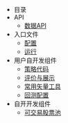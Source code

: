 <!-- docs/_sidebar.md --> 
- 目录
- API
  - [数据API](README.md)
- 入口文件
  - [配置](ipython.md)
  - [运行](run.md)
- 用户自开发组件
  - [策略代码](Strategy.md)
  - [评价与展示](Evaluator.md)
  - [常用矢量工具](Signal2weights.md)
  - [回测配置](config.md)
- 自开开发组件
  - [可交易股票池](custom_universe.pkl)


